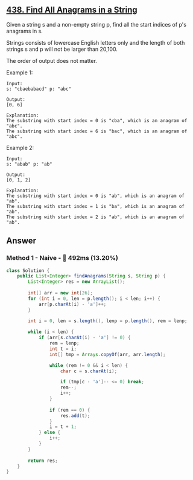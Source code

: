 ## [438. Find All Anagrams in a String](https://leetcode.com/problems/find-all-anagrams-in-a-string/)

Given a string s and a non-empty string p, find all the start indices of p's anagrams in s.

Strings consists of lowercase English letters only and the length of both strings s and p will not be larger than 20,100.

The order of output does not matter.

Example 1:
```
Input:
s: "cbaebabacd" p: "abc"

Output:
[0, 6]

Explanation:
The substring with start index = 0 is "cba", which is an anagram of "abc".
The substring with start index = 6 is "bac", which is an anagram of "abc".
```
Example 2:
```
Input:
s: "abab" p: "ab"

Output:
[0, 1, 2]

Explanation:
The substring with start index = 0 is "ab", which is an anagram of "ab".
The substring with start index = 1 is "ba", which is an anagram of "ab".
The substring with start index = 2 is "ab", which is an anagram of "ab".
```

## Answer
### Method 1 - Naive - :turtle: 492ms (13.20%)
```java
class Solution {
    public List<Integer> findAnagrams(String s, String p) {
        List<Integer> res = new ArrayList();
        
        int[] arr = new int[26];
        for (int i = 0, len = p.length(); i < len; i++) {
            arr[p.charAt(i) - 'a']++;
        }

        int i = 0, len = s.length(), lenp = p.length(), rem = lenp;
        
        while (i < len) {
            if (arr[s.charAt(i) - 'a'] != 0) {
                rem = lenp;
                int t = i;
                int[] tmp = Arrays.copyOf(arr, arr.length);

                while (rem != 0 && i < len) {
                    char c = s.charAt(i);

                    if (tmp[c - 'a']-- <= 0) break;
                    rem--;
                    i++;
                }
                
                if (rem == 0) {
                    res.add(t);
                }
                i = t + 1;
            } else {
                i++;
            }
        }
        
        return res;
    }
}
```
